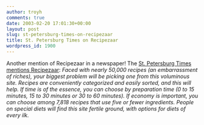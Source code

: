 ```yaml
---
author: troyh
comments: true
date: 2003-02-20 17:01:30+00:00
layout: post
slug: st-petersburg-times-on-recipezaar
title: St. Petersburg Times on Recipezaar
wordpress_id: 1900
---
```


Another mention of Recipezaar in a newspaper! The [St. Petersburg Times](http://www.sptimes.com) [mentions Recipezaar](http://www.sptimes.com/2003/02/19/Taste/Dish.shtml): _Faced with nearly 50,000 recipes (an embarrassment of riches), your biggest problem will be picking one from this voluminous site. Recipes are conveniently categorized and easily sorted, and this will help. If time is of the essence, you can choose by preparation time (0 to 15 minutes, 15 to 30 minutes or 30 to 60 minutes). If economy is important, you can choose among 7,818 recipes that use five or fewer ingredients. People on special diets will find this site fertile ground, with options for diets of every ilk._
